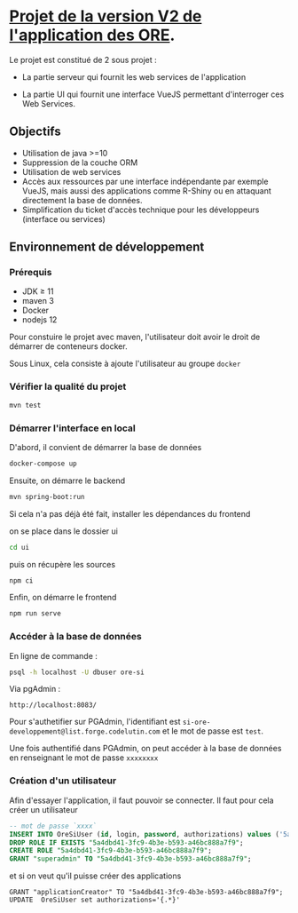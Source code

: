 # [Projet de la version V2 de l'application des ORE](./pages/index.html).

Le projet est constitué de 2 sous projet :

- La partie serveur qui fournit les web services de l'application

- La partie UI qui fournit une interface VueJS permettant d'interroger ces Web Services.

## Objectifs

- Utilisation de java >=10
- Suppression de la couche ORM
- Utilisation de web services
- Accès aux ressources par une interface indépendante par exemple VueJS, mais aussi des applications comme R-Shiny ou en attaquant directement la base de données.
- Simplification du ticket d'accès technique pour les développeurs (interface ou services)


## Environnement de développement

### Prérequis

  - JDK ≥ 11
  - maven 3
  - Docker
  - nodejs 12

Pour constuire le projet avec maven, l'utilisateur doit avoir le droit de démarrer de conteneurs docker.

Sous Linux, cela consiste à ajoute l'utilisateur au groupe `docker`

### Vérifier la qualité du projet

```bash
mvn test
```

### Démarrer l'interface en local

D'abord, il convient de démarrer la base de données

```bash
docker-compose up
```

Ensuite, on démarre le backend

```bash
mvn spring-boot:run
```

Si cela n'a pas déjà été fait, installer les dépendances du frontend

on se place dans le dossier ui
```bash
cd ui
```
puis on récupère les sources
```bash
npm ci
```

Enfin, on démarre le frontend

```bash
npm run serve
```

### Accéder à la base de données

En ligne de commande :

```bash
psql -h localhost -U dbuser ore-si
```

Via pgAdmin :

```
http://localhost:8083/
```

Pour s'authetifier sur PGAdmin, l'identifiant est `si-ore-developpement@list.forge.codelutin.com` et le mot de passe est `test`.

Une fois authentifié dans PGAdmin, on peut accéder à la base de données en renseignant le mot de passe `xxxxxxxx`

### Création d'un utilisateur

Afin d'essayer l'application, il faut pouvoir se connecter. Il faut pour cela créer un utilisateur


```sql
-- mot de passe `xxxx`
INSERT INTO OreSiUser (id, login, password, authorizations) values ('5a4dbd41-3fc9-4b3e-b593-a46bc888a7f9'::uuid, 'poussin', '$2a$12$4gAH34ZwgvgQNS0pbR5dGem1Nle0AT/.UwrZWfqtqMiJ0hXeYMvUG','{}');
DROP ROLE IF EXISTS "5a4dbd41-3fc9-4b3e-b593-a46bc888a7f9";
CREATE ROLE "5a4dbd41-3fc9-4b3e-b593-a46bc888a7f9";
GRANT "superadmin" TO "5a4dbd41-3fc9-4b3e-b593-a46bc888a7f9";

```

et si on veut qu'il puisse créer des applications
```postgresql
GRANT "applicationCreator" TO "5a4dbd41-3fc9-4b3e-b593-a46bc888a7f9";
UPDATE  OreSiUser set authorizations='{.*}'

```